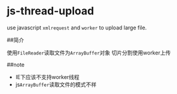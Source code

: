 js-thread-upload
================

use javascript `xmlrequest` and `worker` to upload large file.


##简介

使用`FileReader`读取文件为`ArrayBuffer`对象
切片分割使用worker上传

##note
+ IE下应该不支持worker线程
+ js`ArrayBuffer`读取文件的模式不祥

